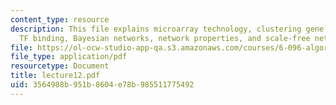 ```yaml
---
content_type: resource
description: This file explains microarray technology, clustering gene expression,
  TF binding, Bayesian networks, network properties, and scale-free networks.
file: https://ol-ocw-studio-app-qa.s3.amazonaws.com/courses/6-096-algorithms-for-computational-biology-spring-2005/3564988b951b8604e78b985511775492_lecture12.pdf
file_type: application/pdf
resourcetype: Document
title: lecture12.pdf
uid: 3564988b-951b-8604-e78b-985511775492
---
```


